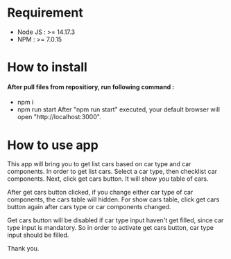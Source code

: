 
# Requirement
- Node JS : >= 14.17.3
- NPM : >= 7.0.15

# How to install

#### After pull files from repositiory, run following command :
- npm i
- npm run start
After "npm run start" executed, your default browser will open "http://localhost:3000". 

# How to use app
This app will bring you to get list cars based on car type and car components. In order to get list cars. Select a car type, then checklist car components. Next, click get cars button. It will show you table of cars.

After get cars button clicked, if you change either car type of car components, the cars table will hidden. For show cars table, click get cars button again after cars type or car components changed. 

Get cars button will be disabled if car type input haven't get filled, since car type input is mandatory. So in order to activate get cars button, car type input should be filled.

Thank you.